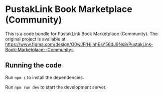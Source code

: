 
  # PustakLink Book Marketplace (Community)

  This is a code bundle for PustakLink Book Marketplace (Community). The original project is available at https://www.figma.com/design/O0wJFrHjInhEsY56dJ9Ns8/PustakLink-Book-Marketplace--Community-.

  ## Running the code

  Run `npm i` to install the dependencies.

  Run `npm run dev` to start the development server.
  